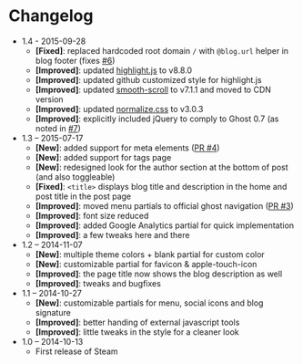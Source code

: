 # Changelog

* 1.4 - 2015-09-28
    * **[Fixed]**: replaced hardcoded root domain `/` with `@blog.url` helper in blog footer (fixes [#6](https://github.com/epistrephein/Steam/issues/6))
    * **[Improved]**: updated [highlight.js](https://highlightjs.org) to v8.8.0
    * **[Improved]**: updated github customized style for highlight.js
    * **[Improved]**: updated [smooth-scroll](https://github.com/cferdinandi/smooth-scroll) to v7.1.1 and moved to CDN version
    * **[Improved]**: updated [normalize.css](http://necolas.github.io/normalize.css/) to v3.0.3
    * **[Improved]**: explicitly included jQuery to comply to Ghost 0.7 (as noted in [#7](https://github.com/epistrephein/Steam/issues/7))
* 1.3 – 2015-07-17
    * **[New]**: added support for meta elements ([PR #4](https://github.com/epistrephein/Steam/pull/4))
    * **[New]**: added support for tags page
    * **[New]**: redesigned look for the author section at the bottom of post (and also toggleable)
    * **[Fixed]**: `<title>` displays blog title and description in the home and post title in the post page
    * **[Improved]**: moved menu partials to official ghost navigation ([PR #3](https://github.com/epistrephein/Steam/pull/3))
    * **[Improved]**: font size reduced
    * **[Improved]**: added Google Analytics partial for quick implementation
    * **[Improved]**: a few tweaks here and there
* 1.2 – 2014-11-07
    * **[New]**: multiple theme colors + blank partial for custom color
    * **[New]**: customizable partial for favicon & apple-touch-icon
    * **[Improved]**: the page title now shows the blog description as well
    * **[Improved]**: tweaks and bugfixes
* 1.1 – 2014-10-27
    * **[New]**: customizable partials for menu, social icons and blog signature
    * **[Improved]**: better handing of external javascript tools
    * **[Improved]**: little tweaks in the style for a cleaner look
* 1.0 – 2014-10-13
    * First release of Steam
